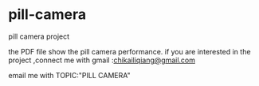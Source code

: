 # pill-camera
pill camera project

the PDF file show the pill camera performance.
if you are interested in the project ,connect me with gmail :chikailiqiang@gmail.com

email me with TOPIC:"PILL CAMERA"
